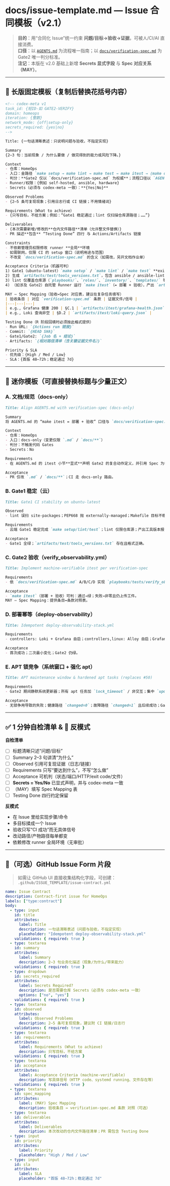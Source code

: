 # docs/issue-template.md — Issue 合同模板（v2.1）
> **目的**：用“合同化 Issue”统一约束 **问题/目标→验收→证据**，可被人/CI/AI 直接消费。  
> **口径**：以 [`AGENTS.md`](../AGENTS.md) 为流程唯一指南；以 [`docs/verification-spec.md`](./verification-spec.md) 为 Gate2 唯一判分标准。  
> **注记**：本版在 v2.0 基础上新增 **Secrets 显式字段** 与 **Spec 对应关系（MAY）**。

---

## 🔧 长版固定模板（复制后替换花括号内容）

```markdown
<!-- codex-meta v1
task_id: {短ID-如 GATE2-VERIFY}
domain: homeops
iteration: {整数}
network_mode: {off|setup-only}
secrets_required: {yes|no}
-->

Title: {一句话清晰表述：只说明问题与验收，不指定实现}

Summary
{2–3 句：当前现象 / 为什么要做 / 做完得到的能力或风险下降。}

Context
- 仓库：HomeOps
- 入口：金路径 `make setup → make lint → make test → make itest → (make deploy)`
- 判分：**Gate2 仅以 `docs/verification-spec.md` 为权威**；流程口径以 `AGENTS.md` 为准
- Runner/权限：{例如 self-hosted, ansible, hardware}
- Secrets（必须与 codex-meta 一致）：**{Yes|No}**

Observed Problems
- {2–5 条可复现现象；引用日志行或 CI 链接；不用情绪词}

Requirements（What to achieve）
- {只写目标，不给方案；例如：“Gate1 稳定通过；lint 仅扫描仓库源路径；……”}

Deliverables
- {本次需要新增/修改的**仓内文件路径**清单（允许整文件替换）}
- PR 描述**包含** “Testing Done” 四行 与 Actions/Artifacts 链接

Constraints
- 不依赖管理员权限修改 runner **全局**环境
- 如需联网，仅限 CI 的 setup 窗口（说明用途与范围）
- 不改变 `docs/verification-spec.md` 的含义（如需改，另开文档作业单）

Acceptance Criteria（机器可判）
1) Gate1（ubuntu-latest）`make setup` / `make lint` / `make test` **exit 0**；
2) 生成 `artifacts/test/tools_versions.txt`，包含 ansible / ansible-lint / yamllint 版本；
3) lint 仅覆盖仓库源（`playbooks/`、`roles/`、`inventory/`、`templates/` 等），**无** `.venv/` / `site-packages/` / `.github/workflows/` 报错；
4) （如涉及 Gate2）自托管 Runner 运行 `make itest`（= 部署 + 验收），产出 `artifacts/itest/*`；失败退出非零但**仍**上传工件。

MAY — Spec Mapping（验收↔Spec 对应表，建议在复杂任务填写）
| 验收条目 | 对应 `verification-spec.md` 条款 | 证据文件/信号 |
|---|---|---|
| e.g., Grafana 健康 200 | §C.1 | `artifacts/itest/grafana-health.json` |
| e.g., Loki 查询非空 | §D.2 | `artifacts/itest/loki-query.json` |

Testing Done（R 阶段回填时必须按此格式提供）
- Run URL: `{Actions run 链接}`
- Commit: `{HEAD SHA}`
- Gate1/Gate2: `{Job 名 + 结论}`
- Artifacts: `{相对路径清单（含关键证据文件名）}`

Priority & SLA
- 优先级：{High / Med / Low}
- SLA：{首版 48–72h；稳定通过 7d}
```

---

## 🧩 迷你模板（可直接替换标题与少量正文）

### A. 文档/规范（docs-only）
```markdown
Title: Align AGENTS.md with verification‑spec (docs‑only)

Summary
将 AGENTS.md 的 “make itest = 部署 + 验收” 口径与 `docs/verification-spec.md` 对齐。

Context
- 仓库：HomeOps
- 入口：docs-only（变更仅限 `.md` / `docs/**`）
- 判分：不触发代码 Gates
- Secrets：No

Requirements
- 在 AGENTS.md 的 itest 小节**显式**声明 Gate2 的复合动作定义，并引用 Spec 为唯一判分标准。

Acceptance
- PR 仅改 `.md` / `docs/**`；CI 走 docs-only 路由。
```

### B. Gate1 稳定（云）
```markdown
Title: Gate1 CI stability on ubuntu‑latest

Observed
- lint 误扫 site‑packages；PEP668 抛 externally‑managed；Makefile 目标不稳定……

Requirements
- 云端 Gate1 稳定完成 `make setup/lint/test`；lint 仅限仓库源；产出工具版本报告。

Acceptance
- Gate1 全绿；`artifacts/test/tools_versions.txt` 存在且格式正确。
```

### C. Gate2 验收（verify_observability.yml）
```markdown
Title: Implement machine‑verifiable itest per verification‑spec

Requirements
- 依 `docs/verification-spec.md` A/B/C/D 实现 `playbooks/tests/verify_observability.yml`；证据落盘：`artifacts/itest/*`。

Acceptance
- `make itest`（部署 + 验收）可判：通过→绿；失败→非零且仍上传工件。
MAY — Spec Mapping：提供条目↔条款对照表。
```

### D. 部署幂等（deploy‑observability）
```markdown
Title: Idempotent deploy‑observability‑stack.yml

Requirements
- controllers: Loki + Grafana 自启；controllers,linux: Alloy 自启；Grafana 预置 Loki 数据源；健康节点二次 `changed=0`。

Acceptance
- 首次成功；二次最小变化；Gate2 仍绿。
```

### E. APT 锁竞争（系统窗口 + 强化 apt）
```markdown
Title: APT maintenance window & hardened apt tasks (replaces #50)

Requirements
- Gate2 期间静默系统更新器；所有 apt 任务加 `lock_timeout` / 非交互；集中 `update_cache`；故障路径可恢复。

Acceptance
- 无锁争用导致的失败；健康路径 `changed=0`；故障路径 `changed=1` 且后续成功；Gate2 绿。
```

---

## ✅ 1 分钟自检清单 & 🚫 反模式

**自检清单**
- [ ] 标题清晰只述“问题/目标”
- [ ] Summary 2–3 句讲清“为什么”
- [ ] Observed 引用可复现证据（日志/链接）
- [ ] Requirements 只写“要达到什么”，不写“怎么做”
- [ ] Acceptance 可机判（状态/端口/HTTP/exit code/文件）
- [ ] **Secrets = Yes/No** 已显式声明，并与 codex-meta 一致
- [ ] （MAY）填写 Spec Mapping 表
- [ ] Testing Done 四行约定保留

**反模式**
- 在 Issue 里给实现步骤/命令
- 多目标揉成一个 Issue
- 验收只写“CI 成功”而无具体信号
- 改动路径/产物路径每单都变
- 依赖修改 runner 全局环境（无审批）

---

## 🧪（可选）GitHub Issue Form 片段

> 如需让 GitHub UI 直接收集结构化字段，可创建：
> `.github/ISSUE_TEMPLATE/issue-contract.yml`

```yaml
name: Issue Contract
description: Contract-first issue for HomeOps
labels: ["type:contract"]
body:
  - type: input
    id: title
    attributes:
      label: Title
      description: 一句话清晰表述（问题与验收，不指定实现）
      placeholder: "Idempotent deploy-observability-stack.yml"
    validations: { required: true }
  - type: textarea
    id: summary
    attributes:
      label: Summary
      description: 2–3 句业务化描述（现象/为什么/带来能力）
    validations: { required: true }
  - type: dropdown
    id: secrets_required
    attributes:
      label: Secrets Required?
      description: 是否需要仓库 Secrets（必须与 codex-meta 一致）
      options: ["no", "yes"]
    validations: { required: true }
  - type: textarea
    id: observed
    attributes:
      label: Observed Problems
      description: 2–5 条可复现现象，建议附 CI 链接/日志行
    validations: { required: true }
  - type: textarea
    id: requirements
    attributes:
      label: Requirements (What to achieve)
      description: 只写目标，不给方案
    validations: { required: true }
  - type: textarea
    id: acceptance
    attributes:
      label: Acceptance Criteria (machine-verifiable)
      description: 写具体信号（HTTP code、systemd running、文件存在等）
    validations: { required: true }
  - type: textarea
    id: spec_mapping
    attributes:
      label: (MAY) Spec Mapping
      description: 验收条目 ↔ verification-spec.md 条款 对照（可选）
  - type: textarea
    id: deliverables
    attributes:
      label: Deliverables
      description: 本次改动的仓内文件路径清单；PR 需包含 Testing Done
  - type: input
    id: priority
    attributes:
      label: Priority
      placeholder: "High / Med / Low"
  - type: input
    id: sla
    attributes:
      label: SLA
      placeholder: "首版 48–72h；稳定通过 7d"
```
